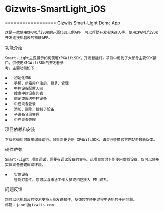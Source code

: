 # Gizwits-SmartLight_iOS

==================
Gizwits Smart-Light Demo App

    这是一款使用XPGWifiSDK的开源代码示例APP，可以帮助开发者快速入手，使用XPGWifiSDK开发连接机智云的物联APP。


功能介绍

    Smart-Light主要展示如何使用XPGWifiSDK，开发智能灯。项目中用到了大部分主要SDK接口，供使用XPGWifiSDK的开发者参
    考。主要功能如下：

	▪	初始化SDK
	▪	手机、邮箱用户注册、登录、管理
	▪	中控设备配置入网
	▪	搜索中控设备列表
	▪	绑定或解绑中控设备
	▪	中控设备登录
    ▪	添加、删除、控制子设备
	▪	子设备分组管理
	▪	中控设备管理


项目依赖和安装

	下载代码后可直接编译运行。如果需要更新 XPGWifiSDK，请自行替换官方网站的最新版本。



硬件依赖

    Smart-Light 项目调试，需要有调试设备的支持。此项目暂时不能使用虚拟设备，仅可以使用实体设备搭建调试环境。

	▪	实体设备
        智能灯套件。您可以与市场工作人员或相应接入 PM 联系。

问题反馈

    您可以给机智云的技术支持人员发送邮件，反馈您在使用过程中遇到的任何问题。
    邮箱：janel@gizwits.com
